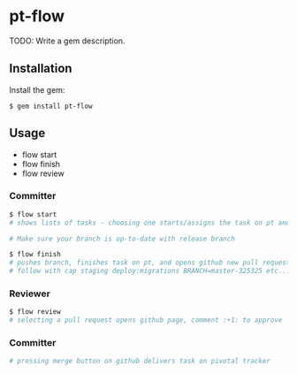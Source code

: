 # pt-flow

TODO: Write a gem description.

## Installation

Install the gem:

    $ gem install pt-flow

## Usage

- flow start
- flow finish
- flow review

### Committer

```bash
$ flow start
# shows lists of tasks - choosing one starts/assigns the task on pt and checks out a new branch.

# Make sure your branch is up-to-date with release branch

$ flow finish
# pushes branch, finishes task on pt, and opens github new pull request page.
# follow with cap staging deploy:migrations BRANCH=master-325325 etc...
```

### Reviewer

```bash
$ flow review
# selecting a pull request opens github page, comment :+1: to approve
```

### Committer

```bash
# pressing merge button on github delivers task on pivotal tracker
```

